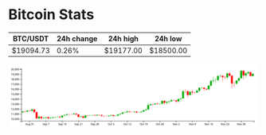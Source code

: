 # Bitcoin Stats

BTC/USDT|24h change|24h high|24h low|
|---|---|---|---|
|$19094.73|0.26%|$19177.00|$18500.00|

<img src="./chart.svg">
